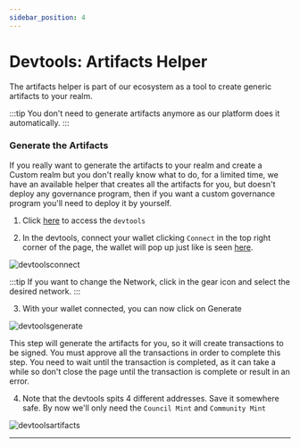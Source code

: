 ```yaml
---
sidebar_position: 4
---
```


# Devtools: Artifacts Helper

The artifacts helper is part of our ecosystem as a tool to create generic artifacts to your realm.

:::tip
You don't need to generate artifacts anymore as our platform does it automatically.
:::

### Generate the Artifacts

If you really want to generate the artifacts to your realm and create a Custom realm but you don't really know what to do, for a limited time, we have an available helper that creates all the artifacts for you, but doesn't deploy any governance program, then if you want a custom governance program you'll need to deploy it by yourself.

1. Click [here](https://solana-labs.github.io/oyster-gov/#/devtools) to access the `devtools`

2. In the devtools, connect your wallet clicking `Connect` in the top right corner of the page, the wallet will pop up just like is seen [here](./realm-wizard).

![devtoolsconnect](/img/multisig-realm/devtools-connect.png)

:::tip
If you want to change the Network, click in the gear icon and select the desired network.
:::

3. With your wallet connected, you can now click on Generate

![devtoolsgenerate](/img/multisig-realm/devtools-generate.png)

This step will generate the artifacts for you, so it will create transactions to be signed. You must approve all the transactions
in order to complete this step. You need to wait until the transaction is completed, as it can take a while so don't close the page until
the transaction is complete or result in an error.

4. Note that the devtools spits 4 different addresses. Save it somewhere safe. By now we'll only need the `Council Mint` and `Community Mint`

![devtoolsartifacts](/img/multisig-realm/devtools-artifacts.png)

---
